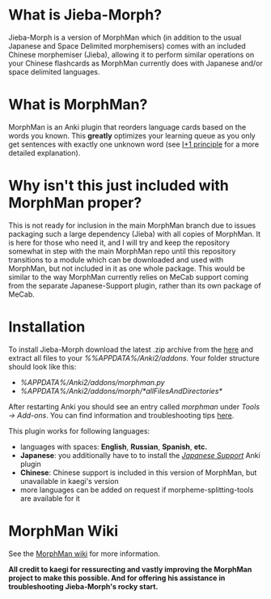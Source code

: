 # What is Jieba-Morph?

Jieba-Morph is a version of MorphMan which (in addition to the usual Japanese and Space Delimited morphemisers) comes with an included Chinese morphemiser (Jieba), allowing it to perform similar operations on your Chinese flashcards as MorphMan currently does with Japanese and/or space delimited languages.

# What is MorphMan?
MorphMan is an Anki plugin that reorders language cards based on the words you known. This
__greatly__ optimizes your learning queue as you only get sentences with exactly one unknown word (see
[I+1 principle](https://github.com/kaegi/MorphMan/wiki/I-plus-1) for a more detailed explanation).

# Why isn't this just included with MorphMan proper?

This is not ready for inclusion in the main MorphMan branch due to issues packaging such a large dependency (Jieba) with all copies of MorphMan. It is here for those who need it, and I will try and keep the repository somewhat in step with the main MorphMan repo until this repository transitions to a module which can be downloaded and used with MorphMan, but not included in it as one whole package. This would be similar to the way MorphMan currently relies on MeCab support coming from the separate Japanese-Support plugin, rather than its own package of MeCab.

# Installation

To install Jieba-Morph download the latest .zip archive from the [here](https://github.com/NinKenDo64/Jieba-Morph/releases)
and extract all files to your _%%APPDATA%/Anki2/addons_. Your folder structure should look like this:

-   _%APPDATA%/Anki2/addons/morphman.py_
-   _%APPDATA%/Anki2/addons/morph/\*allFilesAndDirectories\*_

After restarting Anki you should see an entry called _morphman_ under _Tools -> Add-ons_. You can find information and troubleshooting tips [here](https://github.com/kaegi/MorphMan/wiki/Installation).

This plugin works for following languages:
-   languages with spaces: __English__, __Russian__, __Spanish__, __etc.__
-   __Japanese__: you additionally have to to install the _[Japanese Support](https://ankiweb.net/shared/info/3918629684)_ Anki plugin
-   __Chinese__: Chinese support is included in this version of MorphMan, but unavailable in kaegi's version
-   more languages can be added on request if morpheme-splitting-tools are available for it


# MorphMan Wiki

See the [MorphMan wiki](https://github.com/kaegi/MorphMan/wiki) for more information.

__All credit to kaegi for ressurecting and vastly improving the MorphMan project to make this possible. And for offering his assistance in troubleshooting Jieba-Morph's rocky start.__
